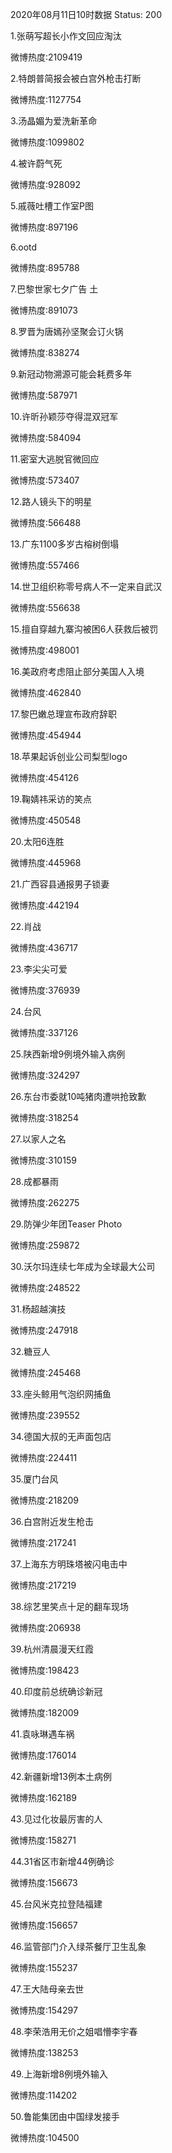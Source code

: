 2020年08月11日10时数据
Status: 200

1.张萌写超长小作文回应淘汰

微博热度:2109419

2.特朗普简报会被白宫外枪击打断

微博热度:1127754

3.汤晶媚为爱洗新革命

微博热度:1099802

4.被许蔚气死

微博热度:928092

5.戚薇吐槽工作室P图

微博热度:897196

6.ootd

微博热度:895788

7.巴黎世家七夕广告 土

微博热度:891073

8.罗晋为唐嫣孙坚聚会订火锅

微博热度:838274

9.新冠动物溯源可能会耗费多年

微博热度:587971

10.许昕孙颖莎夺得混双冠军

微博热度:584094

11.密室大逃脱官微回应

微博热度:573407

12.路人镜头下的明星

微博热度:566488

13.广东1100多岁古榕树倒塌

微博热度:557466

14.世卫组织称零号病人不一定来自武汉

微博热度:556638

15.擅自穿越九寨沟被困6人获救后被罚

微博热度:498001

16.美政府考虑阻止部分美国人入境

微博热度:462840

17.黎巴嫩总理宣布政府辞职

微博热度:454944

18.苹果起诉创业公司梨型logo

微博热度:454126

19.鞠婧祎采访的笑点

微博热度:450548

20.太阳6连胜

微博热度:445968

21.广西容县通报男子锁妻

微博热度:442194

22.肖战

微博热度:436717

23.李尖尖可爱

微博热度:376939

24.台风

微博热度:337126

25.陕西新增9例境外输入病例

微博热度:324297

26.东台市委就10吨猪肉遭哄抢致歉

微博热度:318254

27.以家人之名

微博热度:310159

28.成都暴雨

微博热度:262275

29.防弹少年团Teaser Photo

微博热度:259872

30.沃尔玛连续七年成为全球最大公司

微博热度:248522

31.杨超越演技

微博热度:247918

32.糖豆人

微博热度:245468

33.座头鲸用气泡织网捕鱼

微博热度:239552

34.德国大叔的无声面包店

微博热度:224411

35.厦门台风

微博热度:218209

36.白宫附近发生枪击

微博热度:217241

37.上海东方明珠塔被闪电击中

微博热度:217219

38.综艺里笑点十足的翻车现场

微博热度:206938

39.杭州清晨漫天红霞

微博热度:198423

40.印度前总统确诊新冠

微博热度:182009

41.袁咏琳遇车祸

微博热度:176014

42.新疆新增13例本土病例

微博热度:162189

43.见过化妆最厉害的人

微博热度:158271

44.31省区市新增44例确诊

微博热度:156673

45.台风米克拉登陆福建

微博热度:156657

46.监管部门介入绿茶餐厅卫生乱象

微博热度:155237

47.王大陆母亲去世

微博热度:154297

48.李荣浩用无价之姐唱懵李宇春

微博热度:138253

49.上海新增8例境外输入

微博热度:114202

50.鲁能集团由中国绿发接手

微博热度:104500

